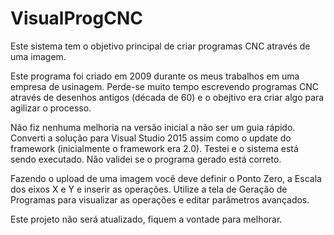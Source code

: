 # VisualProgCNC
Este sistema tem o objetivo principal de criar programas CNC através de uma imagem.

Este programa foi criado em 2009 durante os meus trabalhos em uma empresa de usinagem. Perde-se muito tempo escrevendo programas CNC através de desenhos antigos (década de 60) e o obejtivo era criar algo para agilizar o processo.

Não fiz nenhuma melhoria na versão inicial a não ser um guia rápido. Converti a solução para Visual Studio 2015 assim como o update do framework (inicialmente o framework era 2.0). Testei e o sistema está sendo executado. Não validei se o programa gerado está correto.

Fazendo o upload de uma imagem você deve definir o Ponto Zero, a Escala dos eixos X e Y e inserir as operações. Utilize a tela de Geração de Programas para visualizar as operações e editar parâmetros avançados.

Este projeto não será atualizado, fiquem a vontade para melhorar.
